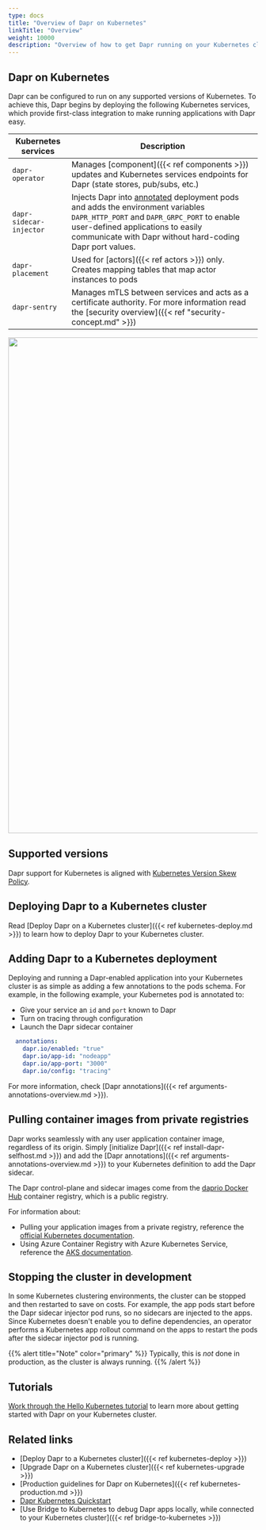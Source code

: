 ```yaml
---
type: docs
title: "Overview of Dapr on Kubernetes"
linkTitle: "Overview"
weight: 10000
description: "Overview of how to get Dapr running on your Kubernetes cluster"
---
```


## Dapr on Kubernetes

Dapr can be configured to run on any supported versions of Kubernetes. To achieve this, Dapr begins by deploying the following Kubernetes services, which provide first-class integration to make running applications with Dapr easy.

| Kubernetes services | Description |
| ------------------- | ----------- |
| `dapr-operator` | Manages [component]({{< ref components >}}) updates and Kubernetes services endpoints for Dapr (state stores, pub/subs, etc.) |
| `dapr-sidecar-injector` | Injects Dapr into [annotated](#adding-dapr-to-a-kubernetes-deployment) deployment pods and adds the environment variables `DAPR_HTTP_PORT` and `DAPR_GRPC_PORT` to enable user-defined applications to easily communicate with Dapr without hard-coding Dapr port values. |
| `dapr-placement` | Used for [actors]({{< ref actors >}}) only. Creates mapping tables that map actor instances to pods |
| `dapr-sentry` | Manages mTLS between services and acts as a certificate authority. For more information read the [security overview]({{< ref "security-concept.md" >}}) |

<img src="/images/overview-kubernetes.png" width=1000>

## Supported versions
Dapr support for Kubernetes is aligned with [Kubernetes Version Skew Policy](https://kubernetes.io/releases/version-skew-policy).

## Deploying Dapr to a Kubernetes cluster

Read [Deploy Dapr on a Kubernetes cluster]({{< ref kubernetes-deploy.md >}}) to learn how to deploy Dapr to your Kubernetes cluster.

## Adding Dapr to a Kubernetes deployment

Deploying and running a Dapr-enabled application into your Kubernetes cluster is as simple as adding a few annotations to the pods schema. For example, in the following example, your Kubernetes pod is annotated to:
- Give your service an `id` and `port` known to Dapr
- Turn on tracing through configuration
- Launch the Dapr sidecar container

```yml
  annotations:
    dapr.io/enabled: "true"
    dapr.io/app-id: "nodeapp"
    dapr.io/app-port: "3000"
    dapr.io/config: "tracing"
```

For more information, check [Dapr annotations]({{< ref arguments-annotations-overview.md >}}).

## Pulling container images from private registries

Dapr works seamlessly with any user application container image, regardless of its origin. Simply [initialize Dapr]({{< ref install-dapr-selfhost.md >}}) and add the [Dapr annotations]({{< ref arguments-annotations-overview.md >}}) to your Kubernetes definition to add the Dapr sidecar.

The Dapr control-plane and sidecar images come from the [daprio Docker Hub](https://hub.docker.com/u/daprio) container registry, which is a public registry.

For information about:
- Pulling your application images from a private registry, reference the [official Kubernetes documentation](https://kubernetes.io/docs/tasks/configure-pod-container/pull-image-private-registry/). 
- Using Azure Container Registry with Azure Kubernetes Service, reference the [AKS documentation](https://docs.microsoft.com/azure/aks/cluster-container-registry-integration).

## Stopping the cluster in development

In some Kubernetes clustering environments, the cluster can be stopped and then restarted to save on costs. For example, the app pods start before the Dapr sidecar injector pod runs, so no sidecars are injected to the apps. Since Kubernetes doesn't enable you to define dependencies, an operator performs a Kubernetes app rollout command on the apps to restart the pods after the sidecar injector pod is running.

{{% alert title="Note" color="primary" %}}
Typically, this is *not* done in production, as the cluster is always running.
{{% /alert %}}

## Tutorials

[Work through the Hello Kubernetes tutorial](https://github.com/dapr/quickstarts/tree/master/tutorials/hello-kubernetes) to learn more about getting started with Dapr on your Kubernetes cluster.

## Related links

- [Deploy Dapr to a Kubernetes cluster]({{< ref kubernetes-deploy >}})
- [Upgrade Dapr on a Kubernetes cluster]({{< ref kubernetes-upgrade >}})
- [Production guidelines for Dapr on Kubernetes]({{< ref kubernetes-production.md >}})
- [Dapr Kubernetes Quickstart](https://github.com/dapr/quickstarts/tree/master/tutorials/hello-kubernetes)
- [Use Bridge to Kubernetes to debug Dapr apps locally, while connected to your Kubernetes cluster]({{< ref bridge-to-kubernetes >}})
